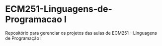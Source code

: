 # ECM251-Linguagens-de-Programacao I
Repositório para gerenciar os projetos das aulas de ECM251 - Linguagens de Programação I
